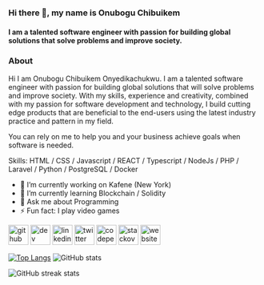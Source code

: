 ### Hi there 👋, my name is Onubogu Chibuikem
#### I am a talented software engineer with passion for building global solutions that solve problems and improve society. 

### About


Hi I am Onubogu Chibuikem Onyedikachukwu. I am a talented software engineer with passion for building global solutions that will solve problems and improve society. 
With my skills, experience and creativity, combined with my passion for software development and technology, I build cutting edge products that are beneficial to the end-users using the latest industry practice and pattern in my field. 

You can rely on me to help you and your business achieve goals when software is needed.

Skills:  HTML / CSS / Javascript / REACT / Typescript / NodeJs / PHP / Laravel / Python / PostgreSQL / Docker

- 🔭 I’m currently working on Kafene (New York)
- 🌱 I’m currently learning Blockchain / Solidity 
- 💬 Ask me about Programming 
- ⚡ Fun fact: I play video games 


[<img src='https://cdn.jsdelivr.net/npm/simple-icons@3.0.1/icons/github.svg' alt='github' height='40'>](https://github.com/cipher-tech)  [<img src='https://cdn.jsdelivr.net/npm/simple-icons@3.0.1/icons/hashnode.svg' alt='dev' height='40'>](https://hashnode.com/@chibuikem-nick)  [<img src='https://cdn.jsdelivr.net/npm/simple-icons@3.0.1/icons/linkedin.svg' alt='linkedin' height='40'>](https://www.linkedin.com/in/https://www.linkedin.com/in/onubogu-chibuikem-883711159//)  [<img src='https://cdn.jsdelivr.net/npm/simple-icons@3.0.1/icons/twitter.svg' alt='twitter' height='40'>](https://twitter.com/https://twitter.com/Chibuikem_Nick)  [<img src='https://cdn.jsdelivr.net/npm/simple-icons@3.0.1/icons/codepen.svg' alt='codepen' height='40'>](https://codepen.io/https://codepen.io/cipher-tech)  [<img src='https://cdn.jsdelivr.net/npm/simple-icons@3.0.1/icons/stackoverflow.svg' alt='stackoverflow' height='40'>](https://stackoverflow.com/users/https://stackoverflow.com/users/14396925/nick-chibuikem)  [<img src='https://cdn.jsdelivr.net/npm/simple-icons@3.0.1/icons/icloud.svg' alt='website' height='40'>](https://potfoilo.vercel.app/)  

[![Top Langs](https://github-readme-stats.vercel.app/api/top-langs/?username=cipher-tech)](https://github.com/anuraghazra/github-readme-stats)  ![GitHub stats](https://github-readme-stats.vercel.app/api?username=cipher-tech&show_icons=true&count_private=true)  

![GitHub streak stats](https://github-readme-streak-stats.herokuapp.com/?user=cipher-tech)  
